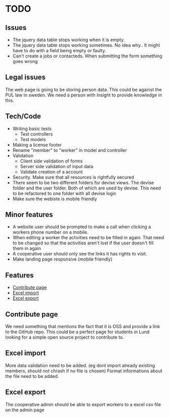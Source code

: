 # TODO

## Issues

* The jquery data table stops working when it is empty. 
* The jquery data table stops working sometimes. No idea why.. It might have to do with a field being empty or faulty.  
* Can't create a jobs or contacteds. When submitting the form something goes wrong

## Legal issues

The web page is going to be storing person data. This could be against the PUL law in sweden. We need a person with insight to provide knowledge in this.

## Tech/Code

* Writing basic tests
  - Test controllers
  - Test models
* Making a license footer
* Rename "member" to "worker" in model and controller
* Validation
  - Client side validation of forms
  - Server side validation of input data
  - Validate creation of a account
* Security. Make sure that all resources is rightfully secured
* There seem to be two different folders for devise views. The devise folder and the user folder. Both of which are used by devise. This need to be refactored to one folder with all devise logic
* Make sure the webiste is mobile friendly

## Minor features

* A website user should be prompted to make a call when clicking a workers phone number on a mobile.
* When editing a worker the activities need to be filled in again. That need to be changed so that the activities aren't lost if the user doesn't fill them in again
* A cooperative user should only see the links it has rights to visit.
* Make landing page responsive (mobile friendly)


## Features

* [Contribute page](#contribute-page)
* [Excel import](#excel-import)
* [Excel export](#excel-export)

## Contribute page

We need something that mentions the fact that it is OSS and provide a link to the GitHub repo. This could be a perfect page for students in Lund looking for a simple open source project to contribute to.

## Excel import

More data validation need to be added. (eg dont import already existing members, should not chrash if no file is chosen)
Format informations about the file need to be added.

## Excel export

The cooperative admin should be able to export workers to a excel csv file on the admin page
